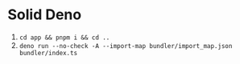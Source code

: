# Solid Deno

1. `cd app && pnpm i && cd ..`
2. `deno run --no-check -A --import-map bundler/import_map.json bundler/index.ts`
